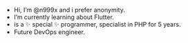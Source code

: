 - Hi, I’m @n999x and i prefer anonymity.
- I’m currently learning about Flutter.
- is a ✨ special ✨ programmer, specialist in PHP for 5 years.
- Future DevOps engineer.

<!---
n999x/n999x is a ✨ special ✨ repository because its `README.md` (this file) appears on your GitHub profile.
You can click the Preview link to take a look at your changes.
--->
